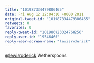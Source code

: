 ```yaml
---
title: "101987334479806465"
date: Fri Aug 12 12:04:10 +0000 2011
original-tweet-id: "101987334479806465"
retweets: 0
favorites: 0
reply-tweet-id: "101986923324768256"
reply-user-id: "19546466"
reply-user-screen-name: "lewisroderick"
---
```

<a href="https://twitter.com/lewisroderick">@lewisroderick</a> Wetherspoons
